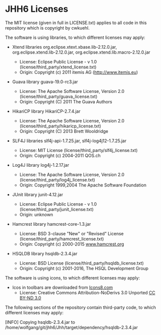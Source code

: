 # JHH6 Licenses

The MIT license (given in full in LICENSE.txt) applies to all code in this repository which is copyright by cwkuehl.

The software is using libraries, to which different licenses may apply:

 - Xtend libraries org.eclipse.xtext.xbase.lib-2.12.0.jar, org.eclipse.xtend.lib-2.12.0.jar, org.eclipse.xtend.lib.macro-2.12.0.jar
   - License: Eclipse Public License - v 1.0 (license/third_party/xtend_license.txt)
   - Origin: Copyright (c) 2011 itemis AG (http://www.itemis.eu)
 
 - Guava library guava-19.0-rc3.jar
   - License: The Apache Software License, Version 2.0 (license/third_party/guava_license.txt)
   - Origin: Copyright (C) 2011 The Guava Authors

 - HikariCP library HikariCP-2.7.4.jar
   - License: The Apache Software License, Version 2.0 (license/third_party/hikaricp_license.txt)
   - Origin: Copyright (C) 2013 Brett Wooldridge

 - SLF4J libraries slf4j-api-1.7.25.jar, slf4j-log4j12-1.7.25.jar
   - License: MIT License (license/third_party/slf4j_license.txt)
   - Origin: Copyright (c) 2004-2011 QOS.ch

 - Log4J library log4j-1.2.17.jar
   - License: The Apache Software License, Version 2.0 (license/third_party/log4j_license.txt)
   - Origin: Copyright 1999,2004 The Apache Software Foundation

 - JUnit library junit-4.12.jar
   - License: Eclipse Public License - v 1.0 (license/third_party/junit_license.txt)
   - Origin: unknown

 - Hamcrest library hamcrest-core-1.3.jar
   - License: BSD 3-clause "New" or "Revised" License (license/third_party/hamcrest_license.txt)
   - Origin: Copyright (c) 2000-2015 www.hamcrest.org

 - HSQLDB library hsqldb-2.3.4.jar
   - License: BSD License (license/third_party/hsqldb_license.txt)
   - Origin: Copyright (c) 2001-2016, The HSQL Development Group

The software is using icons, to which different licenses may apply:
 - Icos in toolbars are downloaded from [Icons8.com](https://icons8.com)
   - License: Creative Commons Attribution-NoDerivs 3.0 Unported [CC BY-ND 3.0](https://creativecommons.org/licenses/by-nd/3.0/)

The following sections of the repository contain third-party code, to which different licenses may apply:

[INFO] Copying hsqldb-2.3.4.jar to /home/wolfgang/git/jhh6/Jhh/target/dependency/hsqldb-2.3.4.jar

